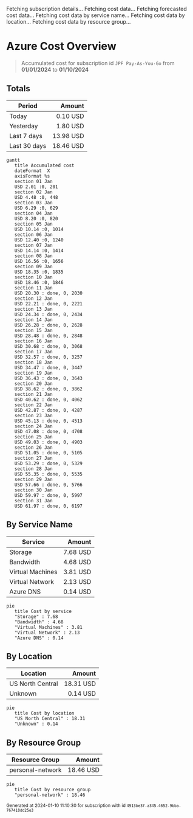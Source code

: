 Fetching subscription details...
Fetching cost data...
Fetching forecasted cost data...
Fetching cost data by service name...
Fetching cost data by location...
Fetching cost data by resource group...
# Azure Cost Overview

> Accumulated cost for subscription id `JPF Pay-As-You-Go` from **01/01/2024** to **01/10/2024**

## Totals

|Period|Amount|
|---|---:|
|Today|0.10 USD|
|Yesterday|1.80 USD|
|Last 7 days|13.98 USD|
|Last 30 days|18.46 USD|

```mermaid
gantt
   title Accumulated cost
   dateFormat  X
   axisFormat %s
   section 01 Jan
   USD 2.01 :0, 201
   section 02 Jan
   USD 4.48 :0, 448
   section 03 Jan
   USD 6.29 :0, 629
   section 04 Jan
   USD 8.20 :0, 820
   section 05 Jan
   USD 10.14 :0, 1014
   section 06 Jan
   USD 12.40 :0, 1240
   section 07 Jan
   USD 14.14 :0, 1414
   section 08 Jan
   USD 16.56 :0, 1656
   section 09 Jan
   USD 18.35 :0, 1835
   section 10 Jan
   USD 18.46 :0, 1846
   section 11 Jan
   USD 20.30 : done, 0, 2030
   section 12 Jan
   USD 22.21 : done, 0, 2221
   section 13 Jan
   USD 24.34 : done, 0, 2434
   section 14 Jan
   USD 26.28 : done, 0, 2628
   section 15 Jan
   USD 28.48 : done, 0, 2848
   section 16 Jan
   USD 30.68 : done, 0, 3068
   section 17 Jan
   USD 32.57 : done, 0, 3257
   section 18 Jan
   USD 34.47 : done, 0, 3447
   section 19 Jan
   USD 36.43 : done, 0, 3643
   section 20 Jan
   USD 38.62 : done, 0, 3862
   section 21 Jan
   USD 40.62 : done, 0, 4062
   section 22 Jan
   USD 42.87 : done, 0, 4287
   section 23 Jan
   USD 45.13 : done, 0, 4513
   section 24 Jan
   USD 47.08 : done, 0, 4708
   section 25 Jan
   USD 49.03 : done, 0, 4903
   section 26 Jan
   USD 51.05 : done, 0, 5105
   section 27 Jan
   USD 53.29 : done, 0, 5329
   section 28 Jan
   USD 55.35 : done, 0, 5535
   section 29 Jan
   USD 57.66 : done, 0, 5766
   section 30 Jan
   USD 59.97 : done, 0, 5997
   section 31 Jan
   USD 61.97 : done, 0, 6197
```

## By Service Name

|Service|Amount|
|---|---:|
|Storage|7.68 USD|
|Bandwidth|4.68 USD|
|Virtual Machines|3.81 USD|
|Virtual Network|2.13 USD|
|Azure DNS|0.14 USD|

```mermaid
pie
   title Cost by service
   "Storage" : 7.68
   "Bandwidth" : 4.68
   "Virtual Machines" : 3.81
   "Virtual Network" : 2.13
   "Azure DNS" : 0.14
```

## By Location

|Location|Amount|
|---|---:|
|US North Central|18.31 USD|
|Unknown|0.14 USD|

```mermaid
pie
   title Cost by location
   "US North Central" : 18.31
   "Unknown" : 0.14
```

## By Resource Group

|Resource Group|Amount|
|---|---:|
|personal-network|18.46 USD|

```mermaid
pie
   title Cost by resource group
   "personal-network" : 18.46
```

<sup>Generated at 2024-01-10 11:10:30 for subscription with id `4913be3f-a345-4652-9bba-767418dd25e3`</sup>
